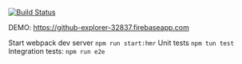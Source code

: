 [![Build Status](https://travis-ci.org/djindjic/github-explorer.svg?branch=master)](https://travis-ci.org/djindjic/github-explorer)

DEMO:
https://github-explorer-32837.firebaseapp.com

Start webpack dev server `npm run start:hmr`
Unit tests `npm tun test`
Integration tests: `npm run e2e`